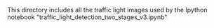 
This directory includes all the traffic light images used by the Ipython notebook "traffic_light_detection_two_stages_v3.ipynb"
